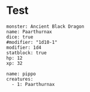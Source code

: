 # Test

```statblock
monster: Ancient Black Dragon
name: Paarthurnax
dice: true
#modifier: "1d10-1"
modifier: 1d4
statblock: true
hp: 12
xp: 32
```


```encounter
name: pippo
creatures:
  - 1: Paarthurnax
```